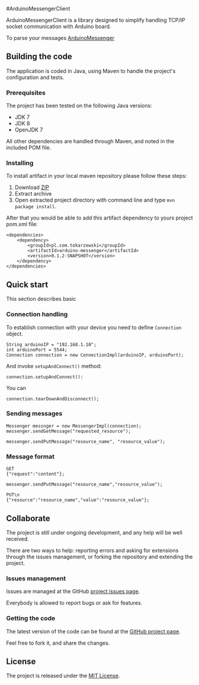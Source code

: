 #ArduinoMessengerClient

ArduinoMessengerClient is a library designed to simplify handling TCP/IP socket communication with Arduino board.

To parse your messages [ArduinoMessenger][am]

## Building the code
The application is coded in Java, using Maven to handle the project's configuration and tests.

### Prerequisites
The project has been tested on the following Java versions:
* JDK 7
* JDK 8
* OpenJDK 7

All other dependencies are handled through Maven, and noted in the included POM file.

### Installing
To install artifact in your local maven repository please follow these steps:

1. Download [ZIP](https://github.com/ktokarzewski/ArduinoMessengerClient/archive/master.zip)
2. Extract archive 
3. Open extracted project directory with command line and type `mvn package install`.

After that you would be able to add this artifact dependency to yours project pom.xml file:

```
<dependencies>
    <dependency>
        <groupId>pl.com.tokarzewski</groupId>
        <artifactId>arduino-messenger</artifactId>
        <version>0.1.2-SNAPSHOT</version>
    </dependency>
</dependencies>
```

## Quick start
This section describes basic
### Connection handling
To establish connection with your device you need to define `Connection` object.
```
String arduinoIP = "192.168.1.10";
int arduinoPort = 5544;
Connection connection = new ConnectionImpl(arduinoIP, arduinoPort);
```
And invoke `setupAndConnect()` method:
```
connection.setupAndConnect():
```
You can 
```
connection.tearDownAndDisconnect();
```

### Sending messages
```
Messenger messnger = new MessengerImpl(connection);
messenger.sendGetMessage("requested_resource");
```

```
messenger.sendPutMessage("resource_name", "resource_value");
```
### Message format

```
GET
{"request":"content"};
```

`messenger.sendPutMessage("resource_name","resource_value");`
```
PUT\n
{"resource":"resource_name","value":"resource_value"};
```


## Collaborate

The project is still under ongoing development, and any help will be well received.

There are two ways to help: reporting errors and asking for extensions through the issues management, or forking the repository and extending the project.

### Issues management
Issues are managed at the GitHub [project issues page][issues].

Everybody is allowed to report bugs or ask for features.

### Getting the code
The latest version of the code can be found at the [GitHub project page][scm].

Feel free to fork it, and share the changes.

## License
The project is released under the [MIT License][license].

[issues]: https://github.com/ktokarzewski/ArduinoMessengerClient/issues
[license]: http://www.opensource.org/licenses/mit-license.php
[scm]: https://github.com/ktokarzewski/ArduinoMessengerClient
[am]:https://github.com/ktokarzewski/ArduinoMessenger

